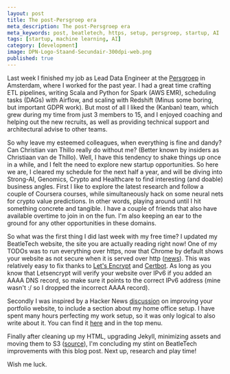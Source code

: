 ```yaml
---
layout: post
title: The post-Persgroep era
meta_description: The post-Persgroep era
meta_keywords: post, beatletech, https, setup, persgroep, startup, AI
tags: [startup, machine learning, AI]
category: [development]
image: DPN-Logo-Staand-Secundair-300dpi-web.png
published: true
---
```


Last week I finished my job as Lead Data Engineer at the [Persgroep](https://persgroep.nl) in Amsterdam, where
I worked for the past year. I had a great time crafting ETL pipelines, writing Scala and Python for Spark (AWS
EMR), scheduling tasks (DAGs) with Airflow, and scaling with Redshift (Minus some boring, but important GDPR
work). But most of all I liked the (Kanban) team, which grew during my time from just 3 members to 15, and I
enjoyed coaching and helping out the new recruits, as well as providing technical support and architectural advise to other teams.

So why leave my esteemed colleagues, when everything is fine and dandy? Can Christian van Thillo really do
without me? (Better known by insiders as Christiaan van de Thillo). Well, I have this tendency to shake things
up once in a while, and I felt the need to explore new startup opportunities. So here we are, I cleared my
schedule for the next half a year, and will be diving into Strong-AI, Genomics, Crypto and Healthcare to find
interesting (and doable) business angles. First I like to explore the latest research and follow a couple of
Coursera courses, while simultaneously hack on some neural nets for crypto value predictions. In other words,
playing around until I hit something concrete and tangible. I have a couple of friends that also have
available overtime to join in on the fun. I'm also keeping an ear to the ground for any other opportunities in
these domains.

So what was the first thing I did last week with my free time? I updated my BeatleTech website, the site you
are actually reading right now! One of my TODOs was to run everything over https, now that Chrome by default
shows your website as not secure when it is served over http
([news](https://www.theverge.com/2018/2/8/16991254/chrome-not-secure-marked-http-encryption-ssl)). This was
relatively easy to fix thanks to [Let's Encrypt](https://letsencrypt.org/) and
[Certbot](https://certbot.eff.org/). As long as you know that Letsencrypt will verify your website over IPv6
if you added an AAAA DNS record, so make sure it points to the correct IPv6 address (mine wasn't :/ so I
dropped the incorrect AAAA record).

Secondly I was inspired by a Hacker News [discussion](https://news.ycombinator.com/item?id=17671490) on improving
your portfolio website, to include a section about my home office setup. I have spent many hours perfecting my
work setup, so it was only logical to also write about it. You can find it
[here](https://beatletech.com/Setup) and in the top menu.

Finally after cleaning up my HTML, upgrading Jekyll, minimizing assets and moving them to S3
([source](https://github.com/beatlevic/beatletech)), I'm concluding my stint on BeatleTech improvements with
this blog post. Next up, research and play time!

Wish me luck.
